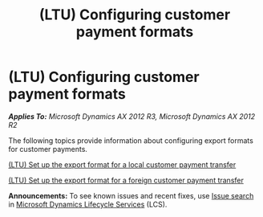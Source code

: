 ﻿---
title: (LTU) Configuring customer payment formats
TOCTitle: (LTU) Configuring customer payment formats
ms:assetid: c45c1b11-ad84-4382-b4ea-2dc9c14322e3
ms:mtpsurl: https://technet.microsoft.com/en-us/library/JJ665184(v=AX.60)
ms:contentKeyID: 49386766
ms.date: 04/18/2014
mtps_version: v=AX.60
---

# (LTU) Configuring customer payment formats 


_**Applies To:** Microsoft Dynamics AX 2012 R3, Microsoft Dynamics AX 2012 R2_

The following topics provide information about configuring export formats for customer payments.

[(LTU) Set up the export format for a local customer payment transfer](ltu-set-up-the-export-format-for-a-local-customer-payment-transfer.md)

[(LTU) Set up the export format for a foreign customer payment transfer](ltu-set-up-the-export-format-for-a-foreign-customer-payment-transfer.md)

  
**Announcements:** To see known issues and recent fixes, use [Issue search](http://go.microsoft.com/fwlink/?linkid=389258) in [Microsoft Dynamics Lifecycle Services](http://go.microsoft.com/fwlink/?linkid=306505) (LCS).


